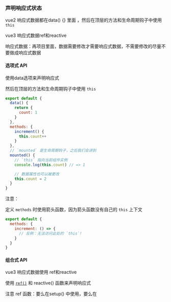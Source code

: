 ### 声明响应式状态

vue2 响应式数据都在data() {} 里面 ，然后在顶层的方法和生命周期钩子中使用 `this`

vue3  响应式数据ref和reactive 

响应式数据：再项目里面，数据需要修改才需要响应式数据，不需要修改的尽量不要做成响应式数据





#### 选项式 API 

使用data选项来声明响应式

然后在顶层的方法和生命周期钩子中使用 `this`

```js
export default {
  data() {
    return {
      count: 1
    }
  },
  methods: {
    increment() {
      this.count++
    }
  },
  // `mounted` 是生命周期钩子，之后我们会讲到
  mounted() {
    // `this` 指向当前组件实例
    console.log(this.count) // => 1

    // 数据属性也可以被更改
    this.count = 2
  }
}
```

注意：

定义 `methods` 时使用箭头函数，因为箭头函数没有自己的 `this` 上下文

```js
export default {
  methods: {
    increment: () => {
      // 反例：无法访问此处的 `this`!
    }
  }
}
```







#### 组合式 API

vue3  响应式数据使用 ref和reactive 

使用 [`ref()`](https://cn.vuejs.org/api/reactivity-core.html#ref) 和 reactive() 函数来声明响应式

注意 ref 函数：要么在setup() 中使用，要么在 <script setup> 中使用



- setup() 中使用

`ref()` 接收参数，并将其包裹在一个带有 `.value` 属性的 RefImpl 对象 

count.value 是值

count 是  RefImpl 对象 



```vue
<template>
  <div>{{ count }}</div>
  <button @click="increment"> {{ count }}</button>
</template>

<script>

import { ref } from 'vue'

export default {
  // `setup` 是一个特殊的钩子，专门用于组合式 API。
  setup() {
    const count = ref(0)
    console.log(count) // { value: 0 }
	console.log(count.value) // 0

	count.value++
	console.log(count.value) // 1
	
    function increment() {
      // 在 JavaScript 中需要 .value
      count.value++
    }

    // 不要忘记同时暴露 increment 函数
    return {
      count,
      increment
    }
  }
}
</script>
```



- 在 <script setup> 中使用： <script setup> 就是用来简化setup()函数的

```vue
<script setup>
import { ref } from 'vue'

const count = ref(0)

function increment() {
  count.value++
}
</script>

<template>
  <button @click="increment">
    {{ count }}
  </button>
</template>
```

ref 对象

```vue
<template>
  <h2>RefDemo2</h2>
  <input type="text" v-model="user.name" /> <br />
  <input type="text" v-model="user.age" /><br />

  <input type="button" @click="changeName" value="修改名字" />
  <input type="button" @click="changeAge" value="修改年龄" />
  <input type="button" @click="init" value="初始化" />
</template>

<script setup>
import { ref } from 'vue'
let user = ref({
  name: '张三',
  age: 18
})

function changeName() {
  user.value.name += '~'
}

function changeAge() {
  user.value.age += 1
}

// 初始化
function init() {
  user.value = {
    name: '张三',
    age: 18
  }
}
</script>


```

注意：使用ref .value 重新分配对象，新对象还保持响应式，reactive 重新分配对象就不可以





还有一种声明响应式状态的方式，即使用 `reactive()` API。与将内部值包装在特殊对象中的 ref 不同，`reactive()` 将使对象本身具有响应性：

```vue
<template>
  <P>{{ count }}</P>
  <button @click="increment">点击</button>
  <P>{{ state.age }}</P>
  <P>{{ state.name }}</P>	
  <button @click="mutateDeeply">mutateDeeply</button>
</template>

<script setup>
import { ref, reactive } from 'vue'
//ref 可以声明任意类型的响应式数据
const count = ref(0)

function increment() {
  // 在 JavaScript 中需要 .value
  count.value++
}

const obj = ref({
  nested: { count: 0 },
  arr: ['foo', 'bar']
})
//另一种声明响应式状态的方式reactive()
//不用写 .value
//它只能用于对象类型 (对象、数组和如 Map、Set 这样的集合类型)。
//它不能持有如 string、number 或 boolean 这样的原始类型
const state = reactive({ name: 'qinjp', age: 35 })
function mutateDeeply() {
  // 以下都会按照期望工作
  obj.value.nested.count++
  obj.value.arr.push('baz')
  state.age++
}
</script>
```

reactive 重新分配对象地址需要使用 Object.assign ，属性的变化直接修改就可以

```vue
<template>
  <h2>ReactiveDemo</h2>
  <input type="text" v-model="user.name" /> <br />
  <input type="text" v-model="user.age" /><br />
  <input type="text" v-model="user.car.brand" /><br />
  <input type="text" v-model="user.car.color" /><br />
  <button @click="changeName">修改名字</button>
  <button @click="changeAge">修改年龄</button>
  <button @click="init">初始化</button>
  <button @click="changeCar">修改汽车信息</button>
</template>

<script setup>
import { reactive, watch } from 'vue'
let user = reactive({
  name: '张三',
  age: 18,
  car: {
    brand: 'BMW',
    color: 'red'
  }
})

function changeName() {
  user.name += '~'
}

function changeAge() {
  user.age += 1
}

// 重新分配对象地址需要使用 Object.assign
function init() {
  Object.assign(user, {
    name: '张三',
    age: 18,
    car: {
      brand: '雅迪电动车',
      color: '绿色'
    }
  })
}
// 属性的变化，没有重新分配地址就可以直接替换
function changeCar() {
  user.car.brand = '爱码电动车'
  user.car.color = '黑色'
}
</script>

```



`reactive()` API 有一些局限性：

**有限的值类型**：它只能用于对象类型 (对象、数组和如 `Map`、`Set` 这样的[集合类型](https://developer.mozilla.org/en-US/docs/Web/JavaScript/Reference/Global_Objects#keyed_collections))。它不能持有如 `string`、`number` 或 `boolean` 这样的[原始类型](https://developer.mozilla.org/en-US/docs/Glossary/Primitive)。





## 【ref 对比 reactive】

宏观角度看：

> 1. `ref`用来定义：**基本类型数据**、**对象类型数据**；
>
> 2. `reactive`用来定义：**对象类型数据**。

- 区别：

> 1. `ref`创建的变量必须使用`.value`（可以使用`volar`插件自动添加`.value`）。
>
>    <img src="D:/GitHub/base/前端/images/自动补充value.png" alt="自动补充value" style="zoom:50%;border-radius:20px" /> 
>
> 2. `reactive`重新分配一个新对象，会**失去**响应式（可以使用`Object.assign`去整体替换）。
>
>    情况：实际项目中，后台返回一个对象，不能一个一个属性重新赋值（太多太麻烦）
>
>    ```js
>    Object.assign(obj,newObj)
>    Object.assign(car,{name:'小米',price:21})
>    
>    或者不使用reactive
>    使用ref
>    car.value = {name:'小米',price:21} //直接响应式
>    
>    ```
>
>    



使用原则：

1. 若需要一个基本类型的响应式数据，必须使用`ref`。

2. 若需要一个响应式对象，层级不深，`ref`、`reactive`都可以。

   > 层级深的使用 ref 导致 .value 太多，使用 `reactive`可以避免.value 爆炸
   >
   > 还有一个复杂的表单，有几十个属性，如果一个一个ref，那是很蠢的事情

3. 若需要一个响应式对象，且层级较深，推荐使用`reactive`。




